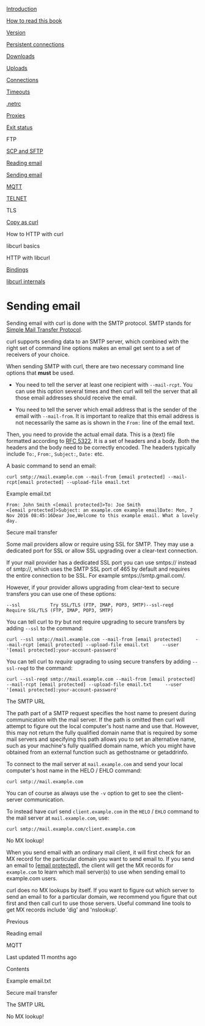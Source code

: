 <a href="../index.html" class="link-a079aa82--primary-53a25e66--logoLink-10d08504"></a>





<a href="../index.html" class="link-a079aa82--primary-53a25e66--logoLink-10d08504"></a>





<a href="../index.html" class="navButton-94f2579c--navButtonClickable-161b88ca"><span class="text-4505230f--UIH300-2063425d--textContentFamily-49a318e1--navButtonLabel-14a4968f">Introduction</span></a>

<a href="../how-to-read.html" class="navButton-94f2579c--navButtonClickable-161b88ca"><span class="text-4505230f--UIH300-2063425d--textContentFamily-49a318e1--navButtonLabel-14a4968f">How to read this book</span></a>







<a href="version.html" class="navButton-94f2579c--pageItemWithChildrenNested-2c5d8183--navButtonClickable-161b88ca"><span class="text-4505230f--UIH300-2063425d--textContentFamily-49a318e1--navButtonLabel-14a4968f">Version</span></a>

<a href="persist.html" class="navButton-94f2579c--pageItemWithChildrenNested-2c5d8183--navButtonClickable-161b88ca"><span class="text-4505230f--UIH300-2063425d--textContentFamily-49a318e1--navButtonLabel-14a4968f">Persistent connections</span></a>

<a href="downloads.html" class="navButton-94f2579c--pageItemWithChildrenNested-2c5d8183--navButtonClickable-161b88ca"><span class="text-4505230f--UIH300-2063425d--textContentFamily-49a318e1--navButtonLabel-14a4968f">Downloads</span></a>

<a href="uploads.html" class="navButton-94f2579c--pageItemWithChildrenNested-2c5d8183--navButtonClickable-161b88ca"><span class="text-4505230f--UIH300-2063425d--textContentFamily-49a318e1--navButtonLabel-14a4968f">Uploads</span></a>

<a href="connections.html" class="navButton-94f2579c--pageItemWithChildrenNested-2c5d8183--navButtonClickable-161b88ca"><span class="text-4505230f--UIH300-2063425d--textContentFamily-49a318e1--navButtonLabel-14a4968f">Connections</span></a>

<a href="timeouts.html" class="navButton-94f2579c--pageItemWithChildrenNested-2c5d8183--navButtonClickable-161b88ca"><span class="text-4505230f--UIH300-2063425d--textContentFamily-49a318e1--navButtonLabel-14a4968f">Timeouts</span></a>

<a href="netrc.html" class="navButton-94f2579c--pageItemWithChildrenNested-2c5d8183--navButtonClickable-161b88ca"><span class="text-4505230f--UIH300-2063425d--textContentFamily-49a318e1--navButtonLabel-14a4968f">.netrc</span></a>

<a href="proxies.html" class="navButton-94f2579c--pageItemWithChildrenNested-2c5d8183--navButtonClickable-161b88ca"><span class="text-4505230f--UIH300-2063425d--textContentFamily-49a318e1--navButtonLabel-14a4968f">Proxies</span></a>

<a href="returns.html" class="navButton-94f2579c--pageItemWithChildrenNested-2c5d8183--navButtonClickable-161b88ca"><span class="text-4505230f--UIH300-2063425d--textContentFamily-49a318e1--navButtonLabel-14a4968f">Exit status</span></a>

<span class="text-4505230f--UIH300-2063425d--textContentFamily-49a318e1--navButtonLabel-14a4968f">FTP</span>

<a href="scpsftp.html" class="navButton-94f2579c--pageItemWithChildrenNested-2c5d8183--navButtonClickable-161b88ca"><span class="text-4505230f--UIH300-2063425d--textContentFamily-49a318e1--navButtonLabel-14a4968f">SCP and SFTP</span></a>

<a href="reademail.html" class="navButton-94f2579c--pageItemWithChildrenNested-2c5d8183--navButtonClickable-161b88ca"><span class="text-4505230f--UIH300-2063425d--textContentFamily-49a318e1--navButtonLabel-14a4968f">Reading email</span></a>

<a href="smtp.html" class="navButton-94f2579c--pageItemWithChildrenNested-2c5d8183--navButtonClickable-161b88ca--navButtonOpened-6a88552e"><span class="text-4505230f--UIH300-2063425d--textContentFamily-49a318e1--navButtonLabel-14a4968f">Sending email</span></a>

<a href="mqtt.html" class="navButton-94f2579c--pageItemWithChildrenNested-2c5d8183--navButtonClickable-161b88ca"><span class="text-4505230f--UIH300-2063425d--textContentFamily-49a318e1--navButtonLabel-14a4968f">MQTT</span></a>

<a href="telnet.html" class="navButton-94f2579c--pageItemWithChildrenNested-2c5d8183--navButtonClickable-161b88ca"><span class="text-4505230f--UIH300-2063425d--textContentFamily-49a318e1--navButtonLabel-14a4968f">TELNET</span></a>

<span class="text-4505230f--UIH300-2063425d--textContentFamily-49a318e1--navButtonLabel-14a4968f">TLS</span>

<a href="copyas.html" class="navButton-94f2579c--pageItemWithChildrenNested-2c5d8183--navButtonClickable-161b88ca"><span class="text-4505230f--UIH300-2063425d--textContentFamily-49a318e1--navButtonLabel-14a4968f">Copy as curl</span></a>

<span class="text-4505230f--UIH300-2063425d--textContentFamily-49a318e1--navButtonLabel-14a4968f">How to HTTP with curl</span>

<span class="text-4505230f--UIH300-2063425d--textContentFamily-49a318e1--navButtonLabel-14a4968f">libcurl basics</span>

<span class="text-4505230f--UIH300-2063425d--textContentFamily-49a318e1--navButtonLabel-14a4968f">HTTP with libcurl</span>

<a href="../bindings.html" class="navButton-94f2579c--navButtonClickable-161b88ca"><span class="text-4505230f--UIH300-2063425d--textContentFamily-49a318e1--navButtonLabel-14a4968f">Bindings</span></a>

<a href="../internals.html" class="navButton-94f2579c--navButtonClickable-161b88ca"><span class="text-4505230f--UIH300-2063425d--textContentFamily-49a318e1--navButtonLabel-14a4968f">libcurl internals</span></a>

<a href="../bookindex.html" class="navButton-94f2579c--navButtonClickable-161b88ca"><span class="text-4505230f--UIH300-2063425d--textContentFamily-49a318e1--navButtonLabel-14a4968f"></span></a>





# <span class="text-4505230f--DisplayH900-bfb998fa--textContentFamily-49a318e1">Sending email</span>

<span class="text-4505230f--UIH300-2063425d--textUIFamily-5ebd8e40--text-8ee2c8b2"></span>

<span class="text-4505230f--UIH300-2063425d--textUIFamily-5ebd8e40--text-8ee2c8b2"></span>

<span class="text-4505230f--TextH400-3033861f--textContentFamily-49a318e1"><span data-key="97d1147998904d09866fe6278ec3490a"><span data-offset-key="97d1147998904d09866fe6278ec3490a:0">Sending email with curl is done with the SMTP protocol. SMTP stands for </span></span><a href="https://en.wikipedia.org/wiki/Simple_Mail_Transfer_Protocol" class="link-a079aa82--primary-53a25e66--link-faf6c434"><span data-key="c52e072cd8334ee1832d43d57f377e1b"><span data-offset-key="c52e072cd8334ee1832d43d57f377e1b:0">Simple Mail Transfer Protocol</span></span></a><span data-key="e1b2b160937a47a4ab250924957f7768"><span data-offset-key="e1b2b160937a47a4ab250924957f7768:0">.</span></span></span>

<span class="text-4505230f--TextH400-3033861f--textContentFamily-49a318e1"><span data-key="2945595dc9d7476d8e897d94c7bc9d5d"><span data-offset-key="2945595dc9d7476d8e897d94c7bc9d5d:0">curl supports sending data to an SMTP server, which combined with the right set of command line options makes an email get sent to a set of receivers of your choice.</span></span></span>

<span class="text-4505230f--TextH400-3033861f--textContentFamily-49a318e1"><span data-key="07fbe0beb1324a9abb2c9f6f6a243637"><span data-offset-key="07fbe0beb1324a9abb2c9f6f6a243637:0">When sending SMTP with curl, there are two necessary command line options that </span><span data-offset-key="07fbe0beb1324a9abb2c9f6f6a243637:1">**must**</span><span data-offset-key="07fbe0beb1324a9abb2c9f6f6a243637:2"> be used.</span></span></span>

- <span class="text-4505230f--TextH400-3033861f--textContentFamily-49a318e1"><span data-key="f4941afd67444576aafe036120ed54a9"><span data-offset-key="f4941afd67444576aafe036120ed54a9:0">You need to tell the server at least one recipient with </span><span data-offset-key="f4941afd67444576aafe036120ed54a9:1">`--mail-rcpt`</span><span data-offset-key="f4941afd67444576aafe036120ed54a9:2">. You can use this option several times and then curl will tell the server that all those email addresses should receive the email.</span></span></span>

- <span class="text-4505230f--TextH400-3033861f--textContentFamily-49a318e1"><span data-key="46075eee66f1424da26d72251b0cc2f4"><span data-offset-key="46075eee66f1424da26d72251b0cc2f4:0">You need to tell the server which email address that is the sender of the email with </span><span data-offset-key="46075eee66f1424da26d72251b0cc2f4:1">`--mail-from`</span><span data-offset-key="46075eee66f1424da26d72251b0cc2f4:2">. It is important to realize that this email address is not necessarily the same as is shown in the </span><span data-offset-key="46075eee66f1424da26d72251b0cc2f4:3">`From:`</span><span data-offset-key="46075eee66f1424da26d72251b0cc2f4:4"> line of the email text.</span></span></span>

<span class="text-4505230f--TextH400-3033861f--textContentFamily-49a318e1"><span data-key="6f90093d0e4e4cbfb3348a35ebfef7c7"><span data-offset-key="6f90093d0e4e4cbfb3348a35ebfef7c7:0">Then, you need to provide the actual email data. This is a (text) file formatted according to </span></span><a href="https://tools.ietf.org/html/rfc5322.html" class="link-a079aa82--primary-53a25e66--link-faf6c434"><span data-key="9fa503971cd94d718485867f9b42001c"><span data-offset-key="9fa503971cd94d718485867f9b42001c:0">RFC 5322</span></span></a><span data-key="e590bb5ace0748f8a82566d1cbdca421"><span data-offset-key="e590bb5ace0748f8a82566d1cbdca421:0">. It is a set of headers and a body. Both the headers and the body need to be correctly encoded. The headers typically include </span><span data-offset-key="e590bb5ace0748f8a82566d1cbdca421:1">`To:`</span><span data-offset-key="e590bb5ace0748f8a82566d1cbdca421:2">, </span><span data-offset-key="e590bb5ace0748f8a82566d1cbdca421:3">`From:`</span><span data-offset-key="e590bb5ace0748f8a82566d1cbdca421:4">, </span><span data-offset-key="e590bb5ace0748f8a82566d1cbdca421:5">`Subject:`</span><span data-offset-key="e590bb5ace0748f8a82566d1cbdca421:6">, </span><span data-offset-key="e590bb5ace0748f8a82566d1cbdca421:7">`Date:`</span><span data-offset-key="e590bb5ace0748f8a82566d1cbdca421:8"> etc.</span></span></span>

<span class="text-4505230f--TextH400-3033861f--textContentFamily-49a318e1"><span data-key="ac1dcbafab554eb181282c8d085bed3c"><span data-offset-key="ac1dcbafab554eb181282c8d085bed3c:0">A basic command to send an email:</span></span></span>

    curl smtp://mail.example.com --mail-from [email protected] --mail-rcpt[email protected] --upload-file email.txt

<span class="text-4505230f--HeadingH700-04e1a2a3--textContentFamily-49a318e1"><span data-key="a9dd41202e1742a3bd2f104256dafaa0"><span data-offset-key="a9dd41202e1742a3bd2f104256dafaa0:0">Example email.txt</span></span></span>

    From: John Smith <[email protected]>To: Joe Smith <[email protected]>Subject: an example.com example emailDate: Mon, 7 Nov 2016 08:45:16​Dear Joe,Welcome to this example email. What a lovely day.

<span class="text-4505230f--HeadingH700-04e1a2a3--textContentFamily-49a318e1"><span data-key="9c2b01de3d024f68a49efd6deea1d3c5"><span data-offset-key="9c2b01de3d024f68a49efd6deea1d3c5:0">Secure mail transfer</span></span></span>

<span class="text-4505230f--TextH400-3033861f--textContentFamily-49a318e1"><span data-key="145f0cda19c842a28b4aded3030841be"><span data-offset-key="145f0cda19c842a28b4aded3030841be:0">Some mail providers allow or require using SSL for SMTP. They may use a dedicated port for SSL or allow SSL upgrading over a clear-text connection.</span></span></span>

<span class="text-4505230f--TextH400-3033861f--textContentFamily-49a318e1"><span data-key="bb63bd57fd2049fe9b5b253363f562ba"><span data-offset-key="bb63bd57fd2049fe9b5b253363f562ba:0">If your mail provider has a dedicated SSL port you can use smtps:// instead of smtp://, which uses the SMTP SSL port of 465 by default and requires the entire connection to be SSL. For example smtps://smtp.gmail.com/.</span></span></span>

<span class="text-4505230f--TextH400-3033861f--textContentFamily-49a318e1"><span data-key="1b3dba28dffe4d0ba119c0e366fd2b48"><span data-offset-key="1b3dba28dffe4d0ba119c0e366fd2b48:0">However, if your provider allows upgrading from clear-text to secure transfers you can use one of these options:</span></span></span>

    --ssl           Try SSL/TLS (FTP, IMAP, POP3, SMTP)--ssl-reqd      Require SSL/TLS (FTP, IMAP, POP3, SMTP)

<span class="text-4505230f--TextH400-3033861f--textContentFamily-49a318e1"><span data-key="68ef9e5bfcbd4a65b2c33681e97963d7"><span data-offset-key="68ef9e5bfcbd4a65b2c33681e97963d7:0">You can tell curl to </span><span data-offset-key="68ef9e5bfcbd4a65b2c33681e97963d7:1">_try_</span><span data-offset-key="68ef9e5bfcbd4a65b2c33681e97963d7:2"> but not require upgrading to secure transfers by adding </span><span data-offset-key="68ef9e5bfcbd4a65b2c33681e97963d7:3">`--ssl`</span><span data-offset-key="68ef9e5bfcbd4a65b2c33681e97963d7:4"> to the command:</span></span></span>

    curl --ssl smtp://mail.example.com --mail-from [email protected]     --mail-rcpt [email protected] --upload-file email.txt     --user '[email protected]:your-account-password'

<span class="text-4505230f--TextH400-3033861f--textContentFamily-49a318e1"><span data-key="ddcc2b7391c049e9a18c41e8254839fb"><span data-offset-key="ddcc2b7391c049e9a18c41e8254839fb:0">You can tell curl to </span><span data-offset-key="ddcc2b7391c049e9a18c41e8254839fb:1">_require_</span><span data-offset-key="ddcc2b7391c049e9a18c41e8254839fb:2"> upgrading to using secure transfers by adding </span><span data-offset-key="ddcc2b7391c049e9a18c41e8254839fb:3">`--ssl-reqd`</span><span data-offset-key="ddcc2b7391c049e9a18c41e8254839fb:4"> to the command:</span></span></span>

    curl --ssl-reqd smtp://mail.example.com --mail-from [email protected]     --mail-rcpt [email protected] --upload-file email.txt     --user '[email protected]:your-account-password'

<span class="text-4505230f--HeadingH700-04e1a2a3--textContentFamily-49a318e1"><span data-key="7cc9f195cf124c4fb063b348b6444662"><span data-offset-key="7cc9f195cf124c4fb063b348b6444662:0">The SMTP URL</span></span></span>

<span class="text-4505230f--TextH400-3033861f--textContentFamily-49a318e1"><span data-key="7e1d712125654f4784a3b4a947e0d611"><span data-offset-key="7e1d712125654f4784a3b4a947e0d611:0">The path part of a SMTP request specifies the host name to present during communication with the mail server. If the path is omitted then curl will attempt to figure out the local computer's host name and use that. However, this may not return the fully qualified domain name that is required by some mail servers and specifying this path allows you to set an alternative name, such as your machine's fully qualified domain name, which you might have obtained from an external function such as gethostname or getaddrinfo.</span></span></span>

<span class="text-4505230f--TextH400-3033861f--textContentFamily-49a318e1"><span data-key="8466a34669534cdaa1e139854bcefa1b"><span data-offset-key="8466a34669534cdaa1e139854bcefa1b:0">To connect to the mail server at </span><span data-offset-key="8466a34669534cdaa1e139854bcefa1b:1">`mail.example.com`</span><span data-offset-key="8466a34669534cdaa1e139854bcefa1b:2"> and send your local computer's host name in the HELO / EHLO command:</span></span></span>

    curl smtp://mail.example.com

<span class="text-4505230f--TextH400-3033861f--textContentFamily-49a318e1"><span data-key="573d96b338a94b0b884c44859cb08ee3"><span data-offset-key="573d96b338a94b0b884c44859cb08ee3:0">You can of course as always use the </span><span data-offset-key="573d96b338a94b0b884c44859cb08ee3:1">`-v`</span><span data-offset-key="573d96b338a94b0b884c44859cb08ee3:2"> option to get to see the client-server communication.</span></span></span>

<span class="text-4505230f--TextH400-3033861f--textContentFamily-49a318e1"><span data-key="d9d7a3055dfd41aab6fb7481c6ca6135"><span data-offset-key="d9d7a3055dfd41aab6fb7481c6ca6135:0">To instead have curl send </span><span data-offset-key="d9d7a3055dfd41aab6fb7481c6ca6135:1">`client.example.com`</span><span data-offset-key="d9d7a3055dfd41aab6fb7481c6ca6135:2"> in the </span><span data-offset-key="d9d7a3055dfd41aab6fb7481c6ca6135:3">`HELO`</span><span data-offset-key="d9d7a3055dfd41aab6fb7481c6ca6135:4"> / </span><span data-offset-key="d9d7a3055dfd41aab6fb7481c6ca6135:5">`EHLO`</span><span data-offset-key="d9d7a3055dfd41aab6fb7481c6ca6135:6"> command to the mail server at </span><span data-offset-key="d9d7a3055dfd41aab6fb7481c6ca6135:7">`mail.example.com`</span><span data-offset-key="d9d7a3055dfd41aab6fb7481c6ca6135:8">, use:</span></span></span>

    curl smtp://mail.example.com/client.example.com

<span class="text-4505230f--HeadingH700-04e1a2a3--textContentFamily-49a318e1"><span data-key="5f97e7c2ab8b433f913fa03319bb3ca4"><span data-offset-key="5f97e7c2ab8b433f913fa03319bb3ca4:0">No MX lookup!</span></span></span>

<span class="text-4505230f--TextH400-3033861f--textContentFamily-49a318e1"><span data-key="bcfe59daac3a4f77915ca40aca37f028"><span data-offset-key="bcfe59daac3a4f77915ca40aca37f028:0">When you send email with an ordinary mail client, it will first check for an MX record for the particular domain you want to send email to. If you send an email to <a href="../cdn-cgi/l/email-protection.html" class="__cf_email__">[email protected]</a>, the client will get the MX records for </span><span data-offset-key="bcfe59daac3a4f77915ca40aca37f028:1">`example.com`</span><span data-offset-key="bcfe59daac3a4f77915ca40aca37f028:2"> to learn which mail server(s) to use when sending email to example.com users.</span></span></span>

<span class="text-4505230f--TextH400-3033861f--textContentFamily-49a318e1"><span data-key="e11462ba770b47919f41e1b4086045ec"><span data-offset-key="e11462ba770b47919f41e1b4086045ec:0">curl does no MX lookups by itself. If you want to figure out which server to send an email to for a particular domain, we recommend you figure that out first and then call curl to use those servers. Useful command line tools to get MX records include 'dig' and 'nslookup'.</span></span></span>

<a href="reademail.html" class="reset-3c756112--card-6570f064--whiteCard-fff091a4--cardPrevious-56a5e674"></a>

<span class="text-4505230f--TextH200-a3425406--textContentFamily-49a318e1">Previous</span>

<span class="text-4505230f--UIH400-4e41e82a--textContentFamily-49a318e1">Reading email</span>

<a href="mqtt.html" class="reset-3c756112--card-6570f064--whiteCard-fff091a4--cardNext-19241c42"></a>


<span class="text-4505230f--UIH400-4e41e82a--textContentFamily-49a318e1">MQTT</span>



<span class="text-4505230f--TextH200-a3425406--textContentFamily-49a318e1">Last updated 11 months ago</span>



<span class="text-4505230f--InfoH100-1e92e1d1--textContentFamily-49a318e1">Contents</span>

<a href="smtp.html#example-email-txt" class="reset-3c756112--menuItem-aa02f6ec--menuItemLight-757d5235--menuItemInline-173bdf97--pageTocItem-f4427024"></a>

<span class="text-4505230f--UIH300-2063425d--textContentFamily-49a318e1"><span class="text-4505230f--UIH200-50ead35f--textContentFamily-49a318e1">Example email.txt</span></span>

<a href="smtp.html#secure-mail-transfer" class="reset-3c756112--menuItem-aa02f6ec--menuItemLight-757d5235--menuItemInline-173bdf97--pageTocItem-f4427024"></a>

<span class="text-4505230f--UIH300-2063425d--textContentFamily-49a318e1"><span class="text-4505230f--UIH200-50ead35f--textContentFamily-49a318e1">Secure mail transfer</span></span>

<a href="smtp.html#the-smtp-url" class="reset-3c756112--menuItem-aa02f6ec--menuItemLight-757d5235--menuItemInline-173bdf97--pageTocItem-f4427024"></a>

<span class="text-4505230f--UIH300-2063425d--textContentFamily-49a318e1"><span class="text-4505230f--UIH200-50ead35f--textContentFamily-49a318e1">The SMTP URL</span></span>

<a href="smtp.html#no-mx-lookup" class="reset-3c756112--menuItem-aa02f6ec--menuItemLight-757d5235--menuItemInline-173bdf97--pageTocItem-f4427024"></a>

<span class="text-4505230f--UIH300-2063425d--textContentFamily-49a318e1"><span class="text-4505230f--UIH200-50ead35f--textContentFamily-49a318e1">No MX lookup!</span></span>
